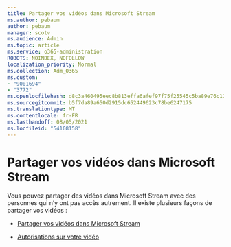 ```yaml
---
title: Partager vos vidéos dans Microsoft Stream
ms.author: pebaum
author: pebaum
manager: scotv
ms.audience: Admin
ms.topic: article
ms.service: o365-administration
ROBOTS: NOINDEX, NOFOLLOW
localization_priority: Normal
ms.collection: Adm_O365
ms.custom:
- "9001694"
- "3772"
ms.openlocfilehash: d8c3a460495eec8b813effa6afef97f75f25545c5ba89e76c123b6273e1a9025
ms.sourcegitcommit: b5f7da89a650d2915dc652449623c78be6247175
ms.translationtype: MT
ms.contentlocale: fr-FR
ms.lasthandoff: 08/05/2021
ms.locfileid: "54108158"
---
```

# <a name="share-your-videos-in-microsoft-stream"></a>Partager vos vidéos dans Microsoft Stream

Vous pouvez partager des vidéos dans Microsoft Stream avec des personnes qui n’y ont pas accès autrement. Il existe plusieurs façons de partager vos vidéos :

- [Partager vos vidéos dans Microsoft Stream](https://docs.microsoft.com/stream/portal-share-video)

- [Autorisations sur votre vidéo](https://docs.microsoft.com/stream/portal-share-video#permissions-on-your-video)
